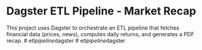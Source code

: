 # Dagster ETL Pipeline - Market Recap

This project uses Dagster to orchestrate an ETL pipeline that fetches financial data (prices, news), computes daily returns, and generates a PDF recap.
#   e t l _ p i p e l i n e _ d a g s t e r  
 #   e t l _ p i p e l i n e _ d a g s t e r  
 